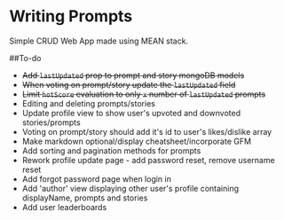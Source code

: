 # Writing Prompts

Simple CRUD Web App made using MEAN stack.

##To-do

* ~~Add ```lastUpdated``` prop to prompt and story mongoDB models~~
* ~~When voting on prompt/story update the ```lastUpdated``` field~~
* ~~Limit ```hotScore``` evaluation to only ```x``` number of ```lastUpdated``` prompts~~
* Editing and deleting prompts/stories
* Update profile view to show user's upvoted and downvoted stories/prompts
* Voting on prompt/story should add it's id to user's likes/dislike array
* Make markdown optional/display cheatsheet/incorporate GFM
* Add sorting and pagination methods for prompts
* Rework profile update page - add password reset, remove username reset
* Add forgot password page when login in
* Add 'author' view displaying other user's profile containing displayName, prompts and stories
* Add user leaderboards